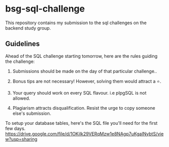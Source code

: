 # bsg-sql-challenge
This repository contains my submission to the sql challenges on the backend study group.

## Guidelines
Ahead of the SQL challenge starting tomorrow, here are the rules guiding the challenge:


1. Submissions should be made on the day of that particular challenge..

2. Bonus tips are not necessary!  However, solving them would attract a ⭐.

3. Your query should work on every SQL flavour. i.e plpgSQL is not allowed.

4. Plagiarism attracts disqualification. Resist the urge to copy someone else's submission.

To setup your database tables, here's the SQL file you'll need for the first few days. https://drive.google.com/file/d/1OKilk29VERqMzw1e8NAgp7uKgaINybtS/view?usp=sharing
